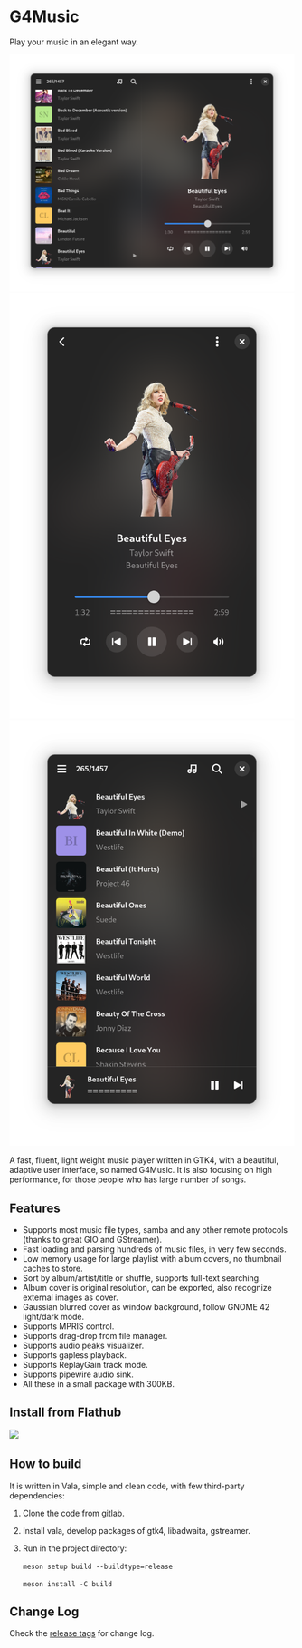 # G4Music

Play your music in an elegant way.

![Window Mode](./shots/window.png)
![Play Bar](./shots/playbar.png)![Side Bar](./shots/playlist.png)

A fast, fluent, light weight music player written in GTK4, with a beautiful, adaptive user interface, so named G4Music. It is also focusing on high performance, for those people who has large number of songs.

## Features
- Supports most music file types, samba and any other remote protocols (thanks to great GIO and GStreamer).
- Fast loading and parsing hundreds of music files, in very few seconds.
- Low memory usage for large playlist with album covers, no thumbnail caches to store.
- Sort by album/artist/title or shuffle, supports full-text searching.
- Album cover is original resolution, can be exported, also recognize external images as cover.
- Gaussian blurred cover as window background, follow GNOME 42 light/dark mode.
- Supports MPRIS control.
- Supports drag-drop from file manager.
- Supports audio peaks visualizer.
- Supports gapless playback.
- Supports ReplayGain track mode.
- Supports pipewire audio sink.
- All these in a small package with 300KB.

## Install from Flathub
<a href="https://flathub.org/apps/details/com.github.neithern.g4music">
<img src="https://flathub.org/assets/badges/flathub-badge-en.png" width="120"/></a>

## How to build 
It is written in Vala, simple and clean code, with few third-party dependencies:

1. Clone the code from gitlab.
2. Install vala, develop packages of gtk4, libadwaita, gstreamer.
3. Run in the project directory:

    `meson setup build --buildtype=release`

    `meson install -C build`

## Change Log
Check the [release tags](https://gitlab.gnome.org/neithern/g4music/-/tags) for change log.
